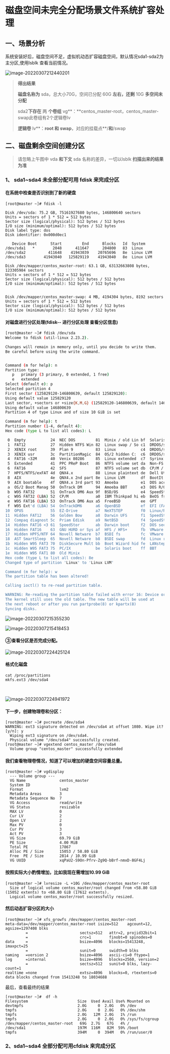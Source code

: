 # 磁盘空间未完全分配场景文件系统扩容处理

## **一、场景分析**

系统安装好后，磁盘空间不足，虚拟机动态扩容磁盘空间，默认情况sda1-sda2为主分区,使用lsblk 查看当前情况。

![image-20220307212440201](https://cdn.jsdelivr.net/gh/fhwlnetwork/blos_imgs/img/image-20220307212440201.png)

>**得出结果**
>
>**磁盘名称为** sda，总大小70G，空间已分配 60G **左右，还剩** 10G **多空间未分配**
>
>sda2**下存在** 两 **个卷组** vg**：**centos_master-root，centos_master-swap此卷组有2个逻辑卷lv
>
>**逻辑卷** lv**：**root **和** swap**，对应的挂载点**/**和**/swap

## **二、磁盘剩余空间创建分区**

> 请忽略上午图中 vda **和下文** sda 名称的差异，一切以lsblk **扫描出来的结果为准**

### 1、 sda1~sda4 **未全部分配可用** fdisk 来完成分区

####   在系统中检查是否识别到了新的硬盘

```SH
[root@master ~]# fdisk -l 

Disk /dev/sda: 75.2 GB, 75161927680 bytes, 146800640 sectors
Units = sectors of 1 * 512 = 512 bytes
Sector size (logical/physical): 512 bytes / 512 bytes
I/O size (minimum/optimal): 512 bytes / 512 bytes
Disk label type: dos
Disk identifier: 0x000d0ec1

   Device Boot      Start         End      Blocks   Id  System
/dev/sda1   *        2048      411647      204800   83  Linux
/dev/sda2          411648    41943039    20765696   8e  Linux LVM
/dev/sda3        41943040   125829119    41943040   8e  Linux LVM

Disk /dev/mapper/centos_master-root: 63.1 GB, 63132663808 bytes, 123305984 sectors
Units = sectors of 1 * 512 = 512 bytes
Sector size (logical/physical): 512 bytes / 512 bytes
I/O size (minimum/optimal): 512 bytes / 512 bytes


Disk /dev/mapper/centos_master-swap: 4 MB, 4194304 bytes, 8192 sectors
Units = sectors of 1 * 512 = 512 bytes
Sector size (logical/physical): 512 bytes / 512 bytes
I/O size (minimum/optimal): 512 bytes / 512 bytes

```

#### 对磁盘进行分区处理(fdisk-- 进行分区处理 查看分区信息)

```sh
[root@master ~]# fdisk /dev/sda 
Welcome to fdisk (util-linux 2.23.2).

Changes will remain in memory only, until you decide to write them.
Be careful before using the write command.


Command (m for help): n
Partition type:
   p   primary (3 primary, 0 extended, 1 free)
   e   extended
Select (default e): p
Selected partition 4
First sector (125829120-146800639, default 125829120):          
Using default value 125829120
Last sector, +sectors or +size{K,M,G} (125829120-146800639, default 146800639): 
Using default value 146800639
Partition 4 of type Linux and of size 10 GiB is set

Command (m for help): t
Partition number (1-4, default 4): 
Hex code (type L to list all codes): L

 0  Empty           24  NEC DOS         81  Minix / old Lin bf  Solaris        
 1  FAT12           27  Hidden NTFS Win 82  Linux swap / So c1  DRDOS/sec (FAT-
 2  XENIX root      39  Plan 9          83  Linux           c4  DRDOS/sec (FAT-
 3  XENIX usr       3c  PartitionMagic  84  OS/2 hidden C:  c6  DRDOS/sec (FAT-
 4  FAT16 <32M      40  Venix 80286     85  Linux extended  c7  Syrinx         
 5  Extended        41  PPC PReP Boot   86  NTFS volume set da  Non-FS data    
 6  FAT16           42  SFS             87  NTFS volume set db  CP/M / CTOS / .
 7  HPFS/NTFS/exFAT 4d  QNX4.x          88  Linux plaintext de  Dell Utility   
 8  AIX             4e  QNX4.x 2nd part 8e  Linux LVM       df  BootIt         
 9  AIX bootable    4f  QNX4.x 3rd part 93  Amoeba          e1  DOS access     
 a  OS/2 Boot Manag 50  OnTrack DM      94  Amoeba BBT      e3  DOS R/O        
 b  W95 FAT32       51  OnTrack DM6 Aux 9f  BSD/OS          e4  SpeedStor      
 c  W95 FAT32 (LBA) 52  CP/M            a0  IBM Thinkpad hi eb  BeOS fs        
 e  W95 FAT16 (LBA) 53  OnTrack DM6 Aux a5  FreeBSD         ee  GPT            
 f  W95 Ext'd (LBA) 54  OnTrackDM6      a6  OpenBSD         ef  EFI (FAT-12/16/
10  OPUS            55  EZ-Drive        a7  NeXTSTEP        f0  Linux/PA-RISC b
11  Hidden FAT12    56  Golden Bow      a8  Darwin UFS      f1  SpeedStor      
12  Compaq diagnost 5c  Priam Edisk     a9  NetBSD          f4  SpeedStor      
14  Hidden FAT16 <3 61  SpeedStor       ab  Darwin boot     f2  DOS secondary  
16  Hidden FAT16    63  GNU HURD or Sys af  HFS / HFS+      fb  VMware VMFS    
17  Hidden HPFS/NTF 64  Novell Netware  b7  BSDI fs         fc  VMware VMKCORE 
18  AST SmartSleep  65  Novell Netware  b8  BSDI swap       fd  Linux raid auto
1b  Hidden W95 FAT3 70  DiskSecure Mult bb  Boot Wizard hid fe  LANstep        
1c  Hidden W95 FAT3 75  PC/IX           be  Solaris boot    ff  BBT            
1e  Hidden W95 FAT1 80  Old Minix      
Hex code (type L to list all codes): 8e  
Changed type of partition 'Linux' to 'Linux LVM'

Command (m for help): w
The partition table has been altered!

Calling ioctl() to re-read partition table.

WARNING: Re-reading the partition table failed with error 16: Device or resource busy.
The kernel still uses the old table. The new table will be used at
the next reboot or after you run partprobe(8) or kpartx(8)
Syncing disks.


```

![image-20220307215355230](https://cdn.jsdelivr.net/gh/fhwlnetwork/blos_imgs/img/image-20220307215355230.png)

![image-20220307215418453](https://cdn.jsdelivr.net/gh/fhwlnetwork/blos_imgs/img/image-20220307215418453.png)

#### ③查看分区是否完成分配。

![image-20220307224425124](https://cdn.jsdelivr.net/gh/fhwlnetwork/blos_imgs/img/image-20220307224425124.png)

#### 格式化磁盘

```
cat /proc/partitions 
mkfs.ext3 /dev/sda4
```

​	

![image-20220307224941972](https://cdn.jsdelivr.net/gh/fhwlnetwork/blos_imgs/img/image-20220307224941972.png)

#### 下一步，创建物理卷和分区：

```SH
[root@master ~]# pvcreate /dev/sda4
WARNING: ext3 signature detected on /dev/sda4 at offset 1080. Wipe it? [y/n]: y
  Wiping ext3 signature on /dev/sda4.
  Physical volume "/dev/sda4" successfully created.
[root@master ~]# vgextend centos_master /dev/sda4
  Volume group "centos_master" successfully extended

```

#### 我们查看物理卷情况，知道了可以增加的硬盘空间容量总量。

```SH
[root@master ~]# vgdisplay
  --- Volume group ---
  VG Name               centos_master
  System ID             
  Format                lvm2
  Metadata Areas        3
  Metadata Sequence No  7
  VG Access             read/write
  VG Status             resizable
  MAX LV                0
  Cur LV                2
  Open LV               2
  Max PV                0
  Cur PV                3
  Act PV                3
  VG Size               69.79 GiB
  PE Size               4.00 MiB
  Total PE              17867
  Alloc PE / Size       15053 / 58.80 GiB
  Free  PE / Size       2814 / 10.99 GiB
  VG UUID               xqPaU2-S9On-Pfrv-Zg9Q-bBrf-nmxD-8GF4Lj
```

#### 按照实际大小酌情增加，比如我现在需增加10.99 GiB

```SH
[root@master ~]# lvresize -L +10G /dev/mapper/centos_master-root
  Size of logical volume centos_master/root changed from <58.80 GiB (15052 extents) to <68.80 GiB (17612 extents).
  Logical volume centos_master/root successfully resized.

```

####  然后动态扩容分区的大小

```SH
[root@master ~]# xfs_growfs /dev/mapper/centos_master-root 
meta-data=/dev/mapper/centos_master-root isize=512    agcount=12, agsize=1297408 blks
         =                       sectsz=512   attr=2, projid32bit=1
         =                       crc=1        finobt=0 spinodes=0
data     =                       bsize=4096   blocks=15413248, imaxpct=25
         =                       sunit=0      swidth=0 blks
naming   =version 2              bsize=4096   ascii-ci=0 ftype=1
log      =internal               bsize=4096   blocks=2560, version=2
         =                       sectsz=512   sunit=0 blks, lazy-count=1
realtime =none                   extsz=4096   blocks=0, rtextents=0
data blocks changed from 15413248 to 18034688

```

最后，查看最终的结果

```SH
[root@master ~]#  df -h
Filesystem                      Size  Used Avail Use% Mounted on
devtmpfs                        2.0G     0  2.0G   0% /dev
tmpfs                           2.0G     0  2.0G   0% /dev/shm
tmpfs                           2.0G   12M  2.0G   1% /run
tmpfs                           2.0G     0  2.0G   0% /sys/fs/cgroup
/dev/mapper/centos_master-root   69G  2.7G   67G   4% /
/dev/sda1                       197M  116M   82M  59% /boot
tmpfs                           394M     0  394M   0% /run/user/0

```



### 2、sda1~sda4 **全部分配可用**cfdisk 来完成分区
